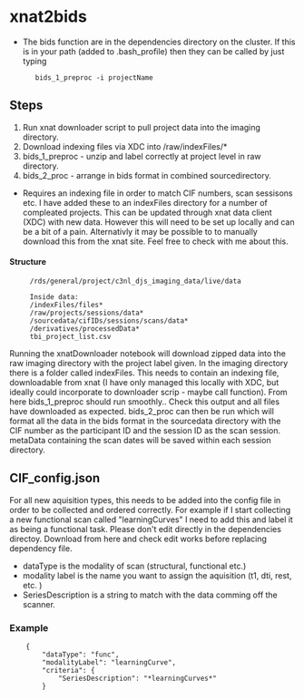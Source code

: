 # xnat2bids

* The bids function are in the dependencies directory on the cluster. If this is in your path (added to .bash_profile) then they can be called by just typing

         bids_1_preproc -i projectName 

## Steps
1. Run xnat downloader script to pull project data into the imaging directory. 
2. Download indexing files via XDC into /raw/indexFiles/*
2. bids_1_preproc - unzip and label correctly at project level in raw directory. 
3. bids_2_proc - arrange in bids format in combined sourcedirectory.

* Requires an indexing file in order to match CIF numbers, scan sessisons etc. I have added these to an indexFiles directory for a number of compleated projects. This can be updated through xnat data client (XDC) with new data. However this will need to be set up locally and can be a bit of a pain. Alternativly it may be possible to to manually download this from the xnat site. Feel free to check with me about this. 

#### Structure 

         /rds/general/project/c3nl_djs_imaging_data/live/data
         
         Inside data:
         /indexFiles/files*
         /raw/projects/sessions/data*
         /sourcedata/cifIDs/sessions/scans/data*
         /derivatives/processedData*
         tbi_project_list.csv

Running the xnatDownloader notebook will download zipped data into the raw imaging directory with the project label given. In the imaging directory there is a folder called indexFiles. This needs to contain an indexing file, downloadable from xnat (I have only managed this locally with XDC, but ideally could incorporate to downloader scrip - maybe call function). From here bids_1_preproc should run smoothly.. Check this output and all files have downloaded as expected. bids_2_proc can then be run which will format all the data in the bids format in the sourcedata directory with the CIF number as the participant ID and the session ID as the scan session. metaData containing the scan dates will be saved within each session directory. 


## CIF_config.json
For all new aquisition types, this needs to be added into the config file in order to be collected and ordered correctly. 
For example if I start collecting a new functional scan called "learningCurves" I need to add this and label it as being a functional task. Please don't edit directly in the dependencies directoy. Download from here and check edit works before replacing dependency file. 

- dataType is the modality of scan (structural, functional etc.)  
- modality label is the name you want to assign the aquisition (t1, dti, rest, etc. )
- SeriesDescription is a string to match with the data comming off the scanner. 

### Example

        {
            "dataType": "func",
            "modalityLabel": "learningCurve",
            "criteria": {
                "SeriesDescription": "*learningCurves*"
            }
